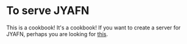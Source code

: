 # To serve JYAFN

This is a cookbook! It's a cookbook! If you want to create a server for JYAFN, perhaps you are looking for [this](./deploying-a-jyafn-in-go.md).

